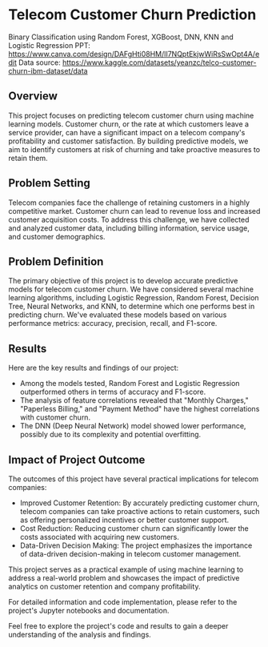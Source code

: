 # Telecom Customer Churn Prediction
Binary Classification using Random Forest, XGBoost, DNN, KNN and Logistic Regression 
PPT: https://www.canva.com/design/DAFgHti08HM/lI7NQptEkjwWiRsSwOpt4A/edit
Data source: https://www.kaggle.com/datasets/yeanzc/telco-customer-churn-ibm-dataset/data

## Overview
This project focuses on predicting telecom customer churn using machine learning models. Customer churn, or the rate at which customers leave a service provider, can have a significant impact on a telecom company's profitability and customer satisfaction. By building predictive models, we aim to identify customers at risk of churning and take proactive measures to retain them.

## Problem Setting
Telecom companies face the challenge of retaining customers in a highly competitive market. Customer churn can lead to revenue loss and increased customer acquisition costs. To address this challenge, we have collected and analyzed customer data, including billing information, service usage, and customer demographics.

## Problem Definition
The primary objective of this project is to develop accurate predictive models for telecom customer churn. We have considered several machine learning algorithms, including Logistic Regression, Random Forest, Decision Tree, Neural Networks, and KNN, to determine which one performs best in predicting churn. We've evaluated these models based on various performance metrics: accuracy, precision, recall, and F1-score.

## Results
Here are the key results and findings of our project:
- Among the models tested, Random Forest and Logistic Regression outperformed others in terms of accuracy and F1-score.
- The analysis of feature correlations revealed that "Monthly Charges," "Paperless Billing," and "Payment Method" have the highest correlations with customer churn.
- The DNN (Deep Neural Network) model showed lower performance, possibly due to its complexity and potential overfitting.

## Impact of Project Outcome
The outcomes of this project have several practical implications for telecom companies:
- Improved Customer Retention: By accurately predicting customer churn, telecom companies can take proactive actions to retain customers, such as offering personalized incentives or better customer support.
- Cost Reduction: Reducing customer churn can significantly lower the costs associated with acquiring new customers.
- Data-Driven Decision Making: The project emphasizes the importance of data-driven decision-making in telecom customer management.

This project serves as a practical example of using machine learning to address a real-world problem and showcases the impact of predictive analytics on customer retention and company profitability.

For detailed information and code implementation, please refer to the project's Jupyter notebooks and documentation.

Feel free to explore the project's code and results to gain a deeper understanding of the analysis and findings.
